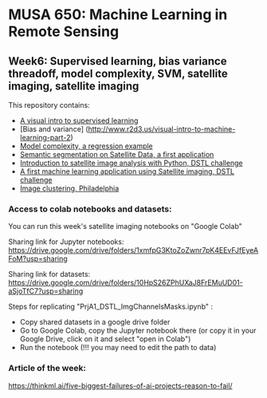 # MUSA 650: Machine Learning in Remote Sensing

## Week6: Supervised learning, bias variance threadoff, model complexity, SVM, satellite imaging, satellite imaging

This repository contains:

- [A visual intro to supervised learning](http://www.r2d3.us/visual-intro-to-machine-learning-part-1)
- [Bias and variance] (http://www.r2d3.us/visual-intro-to-machine-learning-part-2)
- [Model complexity, a regression example](ModelComplexity.ipynb)
- [Semantic segmentation on Satellite Data, a first application](PrjD1_SemanticSeg.ipynb)
- [Introduction to satellite image analysis with Python, DSTL challenge](PrjA1_DSTL_ImgChannelsMasks.ipynb)
- [A first machine learning application using Satellite imaging, DSTL challenge](PrjB3_DSTL_Clustering.ipynb)
- [Image clustering, Philadelphia](PrjB4_Sentinel_Clustering.ipynb)


### Access to colab notebooks and datasets:

You can run this week's satellite imaging notebooks on "Google Colab"

Sharing link for Jupyter notebooks:
https://drive.google.com/drive/folders/1xmfpG3KtoZoZwnr7pK4EEvFJfEyeAFoM?usp=sharing

Sharing link for datasets:
https://drive.google.com/drive/folders/10HpS26ZPhUXaJ8FrEMuUD01-aSjoTfC7?usp=sharing

Steps for replicating "PrjA1_DSTL_ImgChannelsMasks.ipynb" :

- Copy shared datasets in a google drive folder
- Go to Google Colab, copy the Jupyter notebook there (or copy it in your Google Drive, click on it and select "open in Colab")
- Run the notebook (!!! you may need to edit the path to data)


### Article of the week:
https://thinkml.ai/five-biggest-failures-of-ai-projects-reason-to-fail/
